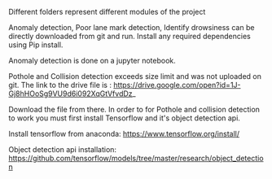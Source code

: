 Different folders represent different modules of the project

Anomaly detection, Poor lane mark detection, Identify drowsiness can be directly downloaded from git and run. Install any required dependencies using Pip install. 

Anomaly detection is done on a jupyter notebook.

Pothole and Collision detection exceeds size limit and was not uploaded on git. The link to the drive file is 
: https://drive.google.com/open?id=1J-Gj8hHOoSg9VU9d6i092XqGtVfvdDz_

Download the file from there.
In order to for Pothole and collision detection to work you must first install Tensorflow and it's object detection api.

Install tensorflow from anaconda:
https://www.tensorflow.org/install/

Object detection api installation:
https://github.com/tensorflow/models/tree/master/research/object_detection
